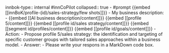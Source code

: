 innbok-type:: internal
#innCoPilot
collapsed:: true
	- #prompt {{embed [[innBoK/profile-(id)/sales-strategy/few shots]]}}
		- My business description:
		- {{embed [[AI business description/content]]}} {{embed [[profile 5/content]]}} {{embed [[profile id/sales strategy/content]]}} {{embed [[segment id/profiles/content]]}} {{embed [[profile id/goals/content]]}}
		- Action:
		- Propose profile 5/sales strategy: the identification and targeting of specific customer groups with tailored sales approaches within a business model.
		- Answer:
		- Please write your respons in a MarkDown code box.


